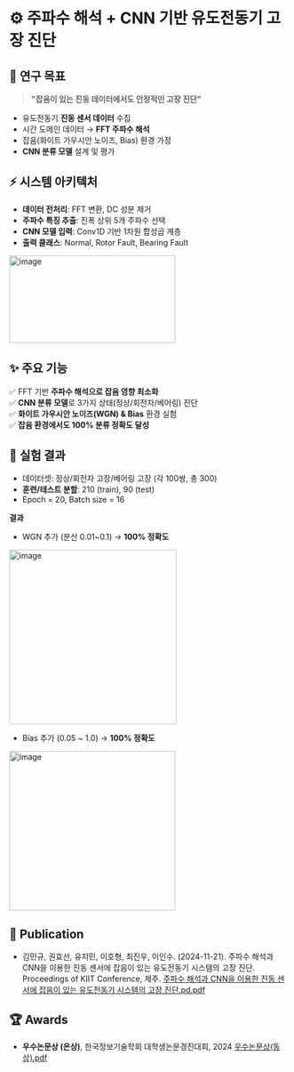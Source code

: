 # ⚙️ 주파수 해석 + CNN 기반 유도전동기 고장 진단


## 🎯 연구 목표
> **"잡음이 있는 진동 데이터에서도 안정적인 고장 진단"**

- 유도전동기 **진동 센서 데이터** 수집  
- 시간 도메인 데이터 → **FFT 주파수 해석**  
- 잡음(화이트 가우시안 노이즈, Bias) 환경 가정  
- **CNN 분류 모델** 설계 및 평가  


## ⚡ 시스템 아키텍처
- **데이터 전처리**: FFT 변환, DC 성분 제거  
- **주파수 특징 추출**: 진폭 상위 5개 주파수 선택  
- **CNN 모델 입력**: Conv1D 기반 1차원 합성곱 계층  
- **출력 클래스**: Normal, Rotor Fault, Bearing Fault
<img width="299" height="157" alt="image" src="https://github.com/user-attachments/assets/d66c8cf7-e3fc-461e-af4d-292db41273f6" />



## ✨ 주요 기능
✅ FFT 기반 **주파수 해석으로 잡음 영향 최소화**  
✅ **CNN 분류 모델**로 3가지 상태(정상/회전자/베어링) 진단  
✅ **화이트 가우시안 노이즈(WGN) & Bias** 환경 실험  
✅ **잡음 환경에서도 100% 분류 정확도 달성** 


## 🧪 실험 결과
- 데이터셋: 정상/회전자 고장/베어링 고장 (각 100쌍, 총 300)  
- **훈련/테스트 분할**: 210 (train), 90 (test)  
- Epoch = 20, Batch size = 16  

**결과**
- WGN 추가 (분산 0.01~0.1) → **100% 정확도**

<img width="301" height="314" alt="image" src="https://github.com/user-attachments/assets/2425a2ed-0ef8-436e-9b4e-69f35e25fc6d" />

- Bias 추가 (0.05 ~ 1.0) → **100% 정확도**

<img width="299" height="287" alt="image" src="https://github.com/user-attachments/assets/155e7d26-1aa1-4f02-94fd-e99e5a43f1ab" />


## 📄 Publication
- 김민규, 권효선, 유지민, 이호형, 최진우, 이인수. (2024-11-21). 주파수 해석과 CNN을 이용한 진동 센서에 잡음이 있는 유도전동기 시스템의 고장 진단. Proceedings of KIIT Conference, 제주.
[주파수 해석과 CNN을 이용한 진동 센서에 잡음이 있는 유도전동기 시스템의 고장 진단.pd.pdf](https://github.com/user-attachments/files/22311524/CNN.pd.pdf)


## 🏆 Awards
- **우수논문상 (은상)**, 한국정보기술학회 대학생논문경진대회, 2024
[우수논문상(동상).pdf](https://github.com/user-attachments/files/22311531/default.pdf)
